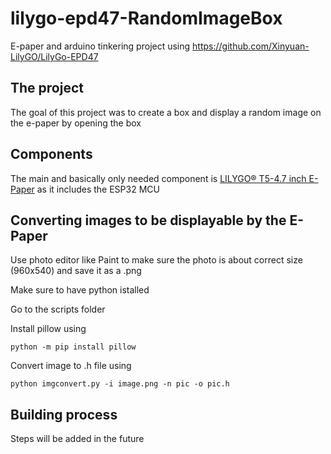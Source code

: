 # lilygo-epd47-RandomImageBox

E-paper and arduino tinkering project using https://github.com/Xinyuan-LilyGO/LilyGo-EPD47

## The project
The goal of this project was to create a box and display a random image on the e-paper by opening the box

## Components
The main and basically only needed component is [LILYGO® T5-4.7 inch E-Paper]([https://pages.github.com/](http://www.lilygo.cn/prod_view.aspx?TypeId=50061&Id=1384&FId=t3:50061:3)) as it includes the ESP32 MCU 

## Converting images to be displayable by the E-Paper

Use photo editor like Paint to make sure the photo is about correct size (960x540) and save it as a .png

Make sure to have python istalled

Go to the scripts folder

Install pillow using
```
python -m pip install pillow
```
Convert image to .h file using

```
python imgconvert.py -i image.png -n pic -o pic.h
```


## Building process
Steps will be added in the future
